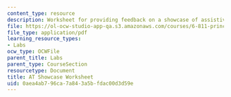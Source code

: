 ```yaml
---
content_type: resource
description: Worksheet for providing feedback on a showcase of assistive technology.
file: https://ol-ocw-studio-app-qa.s3.amazonaws.com/courses/6-811-principles-and-practice-of-assistive-technology-fall-2014/0aea4ab796ca7a843a5bfdac00d3d59e_MIT6_811F14_AT_Showcase.pdf
file_type: application/pdf
learning_resource_types:
- Labs
ocw_type: OCWFile
parent_title: Labs
parent_type: CourseSection
resourcetype: Document
title: AT Showcase Worksheet
uid: 0aea4ab7-96ca-7a84-3a5b-fdac00d3d59e
---
```

